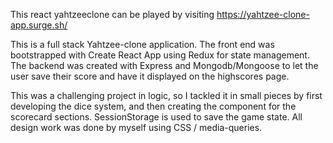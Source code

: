 This react yahtzeeclone can be played by visiting https://yahtzee-clone-app.surge.sh/

This is a full stack Yahtzee-clone application.  The front end was bootstrapped with Create React App using Redux for state management.  The backend was created with Express and Mongodb/Mongoose to let the user save their score and have it displayed on the highscores page.

This was a challenging project in logic, so I tackled it in small pieces by first developing the dice system, and then creating the component for the scorecard sections.  SessionStorage is used to save the game state.  All design work was done by myself using CSS / media-queries.
